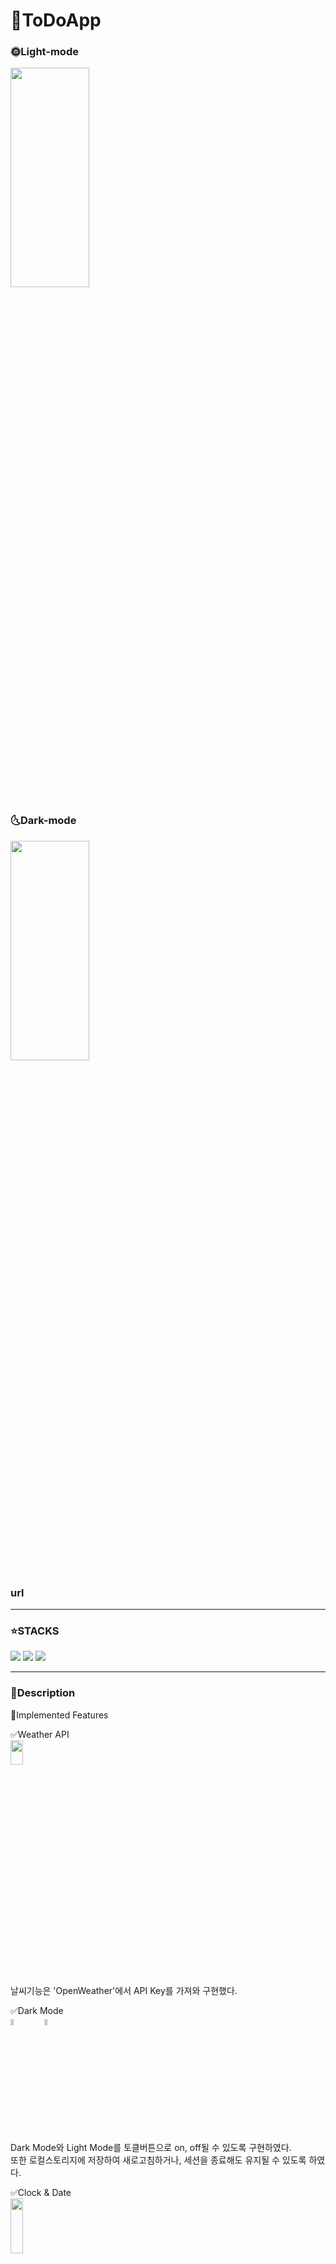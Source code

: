 # 🎉ToDoApp
### 🌞Light-mode
<img src="https://user-images.githubusercontent.com/102499247/174246420-02c3e83d-f2ec-4437-ac82-158c2b9c9356.png" width="50%" height="30%">

### 🌜Dark-mode
<img src="https://user-images.githubusercontent.com/102499247/174251525-e7a7a097-a5dd-4003-beea-b1fd47ab9673.png" width="50%" height="30%">

### url



-----
### ⭐STACKS 
<img src="https://img.shields.io/badge/html5-E34F26?style=for-the-badge&logo=html5&logoColor=white"> <img src="https://img.shields.io/badge/css-1572B6?style=for-the-badge&logo=css3&logoColor=white"> <img src="https://img.shields.io/badge/javascript-F7DF1E?style=for-the-badge&logo=javascript&logoColor=black">

-----

### 📒Description

🔹Implemented Features

✅Weather API<br>
<img src="https://user-images.githubusercontent.com/102499247/174254285-4efb9c39-4117-419a-9b4e-9b0d508e97fe.png" width="20%" height="10%"><br>
날씨기능은 'OpenWeather'에서 API Key를 가져와 구현했다. <br>


✅Dark Mode<br>
<img src="https://user-images.githubusercontent.com/102499247/174255027-7295824c-07fb-486e-a855-64485cda12aa.png" width="10%" height="5%">
<img src="https://user-images.githubusercontent.com/102499247/174255069-70734fa1-dc58-4381-a433-fac36c94e970.png" width="10%" height="5%"><br>
Dark Mode와 Light Mode를 토클버튼으로 on, off될 수 있도록 구현하였다.<br>
또한 로컬스토리지에 저장하여 새로고침하거나, 세션을 종료해도 유지될 수 있도록 하였다.<br>


✅Clock & Date<br>
<img src="https://user-images.githubusercontent.com/102499247/174260842-7d876488-195b-420b-9466-dce0ba6385b2.png"  width="20%" height="15%"><br>
오늘 날짜와 실시간 현재 시간이 초까지 표시될 수 있도록 하였다.<br>

✅Search<br>
<img src="https://user-images.githubusercontent.com/102499247/174261113-994348be-261a-407d-b4f9-e99b9ce4284b.png" width="30%" height="25%">
<img src="https://user-images.githubusercontent.com/102499247/174261273-68e7f97f-fc4d-49e8-b57c-9978b97f2593.png" width="30%" height="25%"><br>
검색창은 hover기능을 주었고, 검색어를 입력하면 NAVER검색결과 화면으로 이동된다. <br>

✅TODO LIST<br>
<img src="https://user-images.githubusercontent.com/102499247/174261846-bcff5501-bd2b-4921-a18c-2e44dcfe9854.png" width="30%" height="25%"><img src="https://user-images.githubusercontent.com/102499247/174263197-803ee527-3e99-4c81-baae-88e0c32887e1.png" width="30%" height="25%"><br>
TODO기능을 구현하였고, 체크박스를 누르면 완료표시가 되며, 삭제 버튼도 구현하였다.<br> 
입력폼, 리스트, 삭제버튼에는 호버기능을 추가하였다.<br> 
